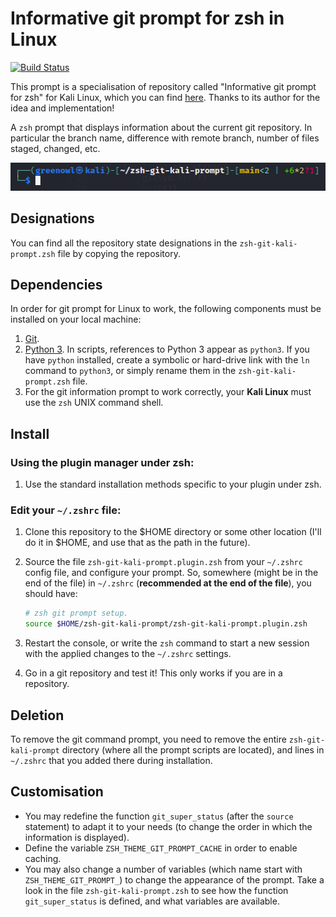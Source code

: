 # Informative git prompt for zsh in Linux

[![Build Status](https://travis-ci.org/olivierverdier/zsh-git-prompt.svg)](https://travis-ci.org/olivierverdier/zsh-git-prompt)

This prompt is a specialisation of repository called "Informative git prompt for zsh" for Kali Linux, which you can find [here](https://github.com/olivierverdier/zsh-git-prompt). Thanks to its author for the idea and implementation!

A `zsh` prompt that displays information about the current git repository. In particular the branch name, difference with remote branch, number of files staged, changed, etc.

<img src="https://raw.githubusercontent.com/Green0wl/zsh-git-kali-prompt/main/screenshot.png" width="auto"/>

## Designations
You can find all the repository state designations in the `zsh-git-kali-prompt.zsh` file by copying the repository.

## Dependencies

In order for git prompt for Linux to work, the following components must be installed on your local machine:

1. [Git](https://git-scm.com/).
2. [Python 3](https://www.python.org/downloads/). In scripts, references to Python 3 appear as `python3`. If you have `python` installed, create a symbolic or hard-drive link with the `ln` command to `python3`, or simply rename them in the `zsh-git-kali-prompt.zsh` file.
3. For the git information prompt to work correctly, your **Kali Linux** must use the `zsh` UNIX command shell.

## Install

### Using the plugin manager under zsh:
1. Use the standard installation methods specific to your plugin under zsh.

### Edit your `~/.zshrc` file:
1.  Clone this repository to the $HOME directory or some other location (I'll do it in $HOME, and use that as the path in the future).
2.  Source the file `zsh-git-kali-prompt.plugin.zsh` from your `~/.zshrc` config file, and
    configure your prompt. So, somewhere (might be in the end of the file) in `~/.zshrc` (**recommended at the end of the file**), you should have:

    ```sh
    # zsh git prompt setup.
    source $HOME/zsh-git-kali-prompt/zsh-git-kali-prompt.plugin.zsh
    ```
3.  Restart the console, or write the `zsh` command to start a new session with the applied changes to the `~/.zshrc` settings. 
4.  Go in a git repository and test it! This only works if you are in a repository.

## Deletion

To remove the git command prompt, you need to remove the entire `zsh-git-kali-prompt` directory (where all the prompt scripts are located), and lines in `~/.zshrc` that you added there during installation.

## Customisation

- You may redefine the function `git_super_status` (after the `source` statement) to adapt it to your needs (to change the order in which the information is displayed).
- Define the variable `ZSH_THEME_GIT_PROMPT_CACHE` in order to enable caching.
- You may also change a number of variables (which name start with `ZSH_THEME_GIT_PROMPT_`) to change the appearance of the prompt. Take a look in the file `zsh-git-kali-prompt.zsh` to see how the function `git_super_status` is defined, and what variables are available.
